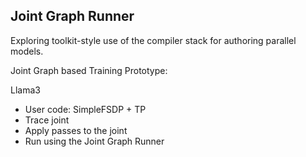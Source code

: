 ## Joint Graph Runner

Exploring toolkit-style use of the compiler stack for authoring parallel models.

Joint Graph based Training Prototype:

Llama3
- User code: SimpleFSDP + TP
- Trace joint
- Apply passes to the joint
- Run using the Joint Graph Runner
